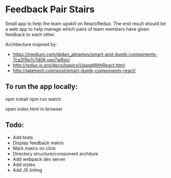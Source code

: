 # Feedback Pair Stairs

Small app to help the team upskill on React/Redux. The end result should be a web app to help manage which pairs of team members have given feedback to each other.

Architecture inspired by:
* https://medium.com/@dan_abramov/smart-and-dumb-components-7ca2f9a7c7d0#.yaq7w8qci
* http://redux.js.org/docs/basics/UsageWithReact.html
* http://jaketrent.com/post/smart-dumb-components-react/

## To run the app locally:

npm install
npm run watch 

open index.html in browser 

## Todo:
* Add tests
* Display feedback matrix
* Mark matrix on click
* Directory structure/component architure
* Add webpack dev server
* Add styles
* Add JS linting
